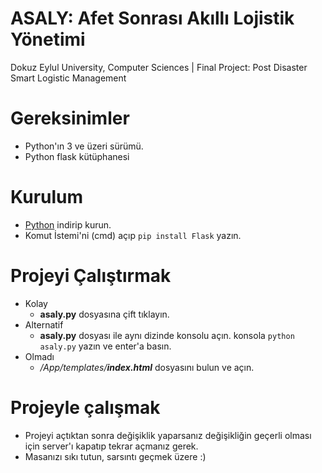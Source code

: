 # ASALY: Afet Sonrası Akıllı Lojistik Yönetimi
Dokuz Eylul University, Computer Sciences | Final Project: Post Disaster Smart Logistic Management

# Gereksinimler
* Python'ın 3 ve üzeri sürümü.
* Python flask kütüphanesi

# Kurulum
* [Python](https://www.python.org/downloads/) indirip kurun.
* Komut İstemi'ni (cmd) açıp `pip install Flask` yazın.

# Projeyi Çalıştırmak
* Kolay
  - **asaly.py** dosyasına çift tıklayın.
* Alternatif
  - **asaly.py** dosyası ile aynı dizinde konsolu açın. konsola `python asaly.py` yazın ve enter'a basın.
* Olmadı
  - _/App/templates/**index.html**_ dosyasını bulun ve açın.
 
# Projeyle çalışmak
* Projeyi açtıktan sonra değişiklik yaparsanız değişikliğin geçerli olması için server'ı kapatıp tekrar açmanız gerek.
* Masanızı sıkı tutun, sarsıntı geçmek üzere :)
